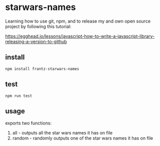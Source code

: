 # starwars-names

Learning how to use git, npm, and to release my and own open source project by following this tutorial:

https://egghead.io/lessons/javascript-how-to-write-a-javascript-library-releasing-a-version-to-github

## install

`npm install frantz-starwars-names`


## test

`npm run test`

## usage

exports two functions:
1. all - outputs all the star wars names it has on file
2. random - randomly outputs one of the star wars names it has on file




